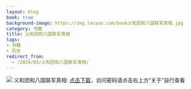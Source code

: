 ```yaml
---
layout: blog
book: true
background-image: https://img.locyoo.com/book义和团和八国联军真相.jpg
category: 书籍
title: 义和团和八国联军真相
tags:
- 书籍
- 历史
redirect_from:
  - /2024/03/义和团和八国联军真相/
---
```

![](https://img.locyoo.com/book义和团和八国联军真相.jpg)
义和团和八国联军真相: <a name = "ref1" href="https://url18.ctfile.com/f/50983618-1418308262-1ac11a?p=3619">点击下载</a>，访问密码请点击右上方“关于”自行查看